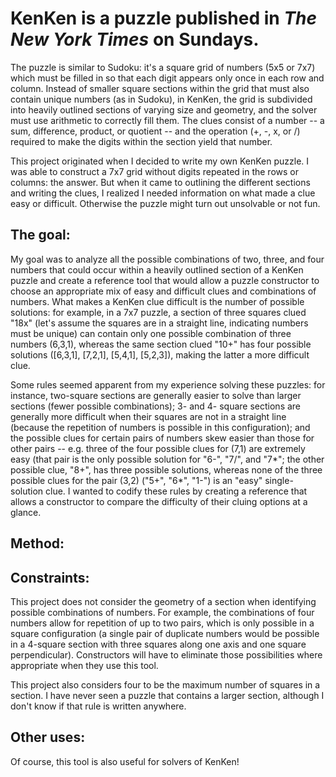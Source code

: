 # KenKen is a puzzle published in *The New York Times* on Sundays. 

The puzzle is similar to Sudoku: it's a square grid of numbers (5x5 or 7x7) which must be filled in so that each digit appears only once in each row and column. Instead of smaller square sections within the grid that must also contain unique numbers (as in Sudoku), in KenKen, the grid is subdivided into heavily outlined sections of varying size and geometry, and the solver must use arithmetic to correctly fill them. The clues consist of a number -- a sum, difference, product, or quotient -- and the operation (+, -, x, or /) required to make the digits within the section yield that number. 

This project originated when I decided to write my own KenKen puzzle. I was able to construct a 7x7 grid without digits repeated in the rows or columns: the answer. But when it came to outlining the different sections and writing the clues, I realized I needed information on what made a clue easy or difficult. Otherwise the puzzle might turn out unsolvable or not fun.

## The goal:
My goal was to analyze all the possible combinations of two, three, and four numbers that could occur within a heavily outlined section of a KenKen puzzle and create a reference tool that would allow a puzzle constructor to choose an appropriate mix of easy and difficult clues and combinations of numbers. What makes a KenKen clue difficult is the number of possible solutions: for example, in a 7x7 puzzle, a section of three squares clued "18x" (let's assume the squares are in a straight line, indicating numbers must be unique) can contain only one possible combination of three numbers (6,3,1), whereas the same section clued "10+" has four possible solutions ([6,3,1], [7,2,1], [5,4,1], [5,2,3]), making the latter a more difficult clue. 

Some rules seemed apparent from my experience solving these puzzles: for instance, two-square sections are generally easier to solve than larger sections (fewer possible combinations); 3- and 4- square sections are generally more difficult when their squares are not in a straight line (because the repetition of numbers is possible in this configuration); and the possible clues for certain pairs of numbers skew easier than those for other pairs -- e.g. three of the four possible clues for (7,1) are extremely easy (that pair is the only possible solution for "6-", "7/", and "7*"; the other possible clue, "8+", has three possible solutions, whereas none of the three possible clues for the pair (3,2) ("5+",  "6*", "1-") is an "easy" single-solution clue. I wanted to codify these rules by creating a reference that allows a constructor to compare the difficulty of their cluing options at a glance.

## Method:

## Constraints:
This project does not consider the geometry of a section when identifying possible combinations of numbers. For example, the combinations of four numbers allow for repetition of up to two pairs, which is only possible in a square configuration (a single pair of duplicate numbers would be possible in a 4-square section with three squares along one axis and one square perpendicular). Constructors will have to eliminate those possibilities where appropriate when they use this tool. 

This project also considers four to be the maximum number of squares in a section. I have never seen a puzzle that contains a larger section, although I don't know if that rule is written anywhere. 

## Other uses:
Of course, this tool is also useful for solvers of KenKen! 


